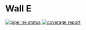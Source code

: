 # Wall E

<p align="center" text-align="center">

[![pipeline status](https://gitlab.com/bootstrapped-learners/wall-e/badges/main/pipeline.svg)](https://gitlab.com/bootstrapped-learners/wall-e/-/commits/main) [![coverage report](https://gitlab.com/bootstrapped-learners/wall-e/badges/main/coverage.svg)](https://gitlab.com/bootstrapped-learners/wall-e/-/commits/main) 

</p>
